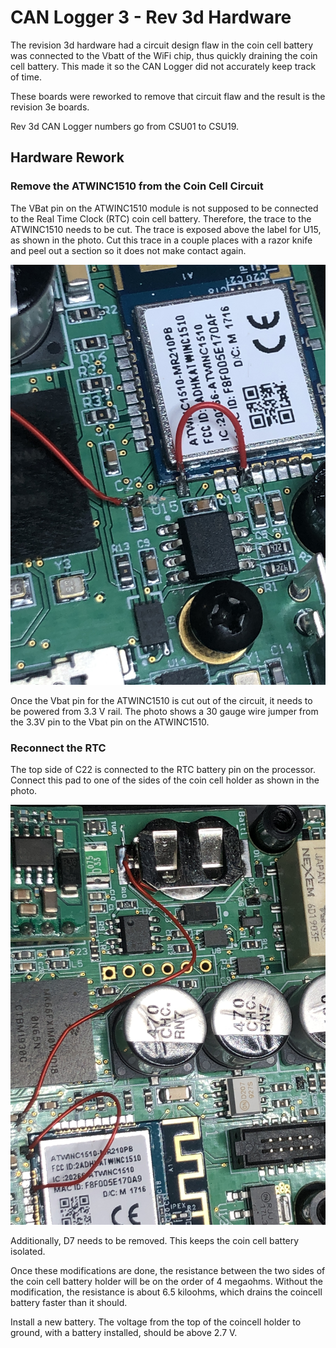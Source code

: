 # CAN Logger 3 - Rev 3d Hardware
The revision 3d hardware had a circuit design flaw in the coin cell battery was connected to the Vbatt of the WiFi chip, thus quickly draining the coin cell battery. This made it so the CAN Logger did not accurately keep track of time. 

These boards were reworked to remove that circuit flaw and the result is the revision 3e boards.

Rev 3d CAN Logger numbers go from CSU01 to CSU19. 

## Hardware Rework

### Remove the ATWINC1510 from the Coin Cell Circuit
The VBat pin on the ATWINC1510 module is not supposed to be connected to the Real Time Clock (RTC) coin cell battery. Therefore, the trace to the ATWINC1510 needs to be cut. The trace is exposed above the label for U15, as shown in the photo. Cut this trace in a couple places with a razor knife and peel out a section so it does not make contact again. 
 
![Cut Trace](CutTraceAboveU15.jpg)

Once the Vbat pin for the ATWINC1510 is cut out of the circuit, it needs to be powered from 3.3 V rail. The photo shows a 30 gauge wire jumper from the 3.3V pin to the Vbat pin on the ATWINC1510.

### Reconnect the RTC
The top side of C22 is connected to the RTC battery pin on the processor. Connect this pad to one of the sides of the coin cell holder as shown in the photo.

![Connect to Coin Cell](JumpCoinCellToC22.jpg)
 
Additionally, D7 needs to be removed. This keeps the coin cell battery isolated.  

Once these modifications are done, the resistance between the two sides of the coin cell battery holder will be on the order of 4 megaohms. Without the modification, the resistance is about 6.5 kiloohms, which drains the coincell battery faster than it should. 

Install a new battery. The voltage from the top of the coincell holder to ground, with a battery installed, should be above 2.7 V.